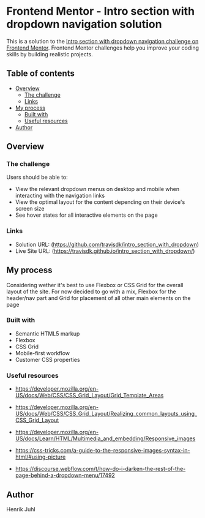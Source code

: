 # Frontend Mentor - Intro section with dropdown navigation solution

This is a solution to the [Intro section with dropdown navigation challenge on Frontend Mentor](https://www.frontendmentor.io/challenges/intro-section-with-dropdown-navigation-ryaPetHE5). Frontend Mentor challenges help you improve your coding skills by building realistic projects.

## Table of contents

- [Overview](#overview)
  - [The challenge](#the-challenge)
  - [Links](#links)
- [My process](#my-process)
  - [Built with](#built-with)
  - [Useful resources](#useful-resources)
- [Author](#author)

## Overview

### The challenge

Users should be able to:

- View the relevant dropdown menus on desktop and mobile when interacting with the navigation links
- View the optimal layout for the content depending on their device's screen size
- See hover states for all interactive elements on the page

### Links

- Solution URL: (https://github.com/travisdk/intro_section_with_dropdown)
- Live Site URL: (https://travisdk.github.io/intro_section_with_dropdown/)

## My process

Considering wether it's best to use Flexbox or CSS Grid for the overall layout of the site.
For now decided to go with a mix, Flexbox for the header/nav part and
Grid for placement of all other main elements on the page

### Built with

- Semantic HTML5 markup
- Flexbox
- CSS Grid
- Mobile-first workflow
- Customer CSS properties

### Useful resources

- https://developer.mozilla.org/en-US/docs/Web/CSS/CSS_Grid_Layout/Grid_Template_Areas
- https://developer.mozilla.org/en-US/docs/Web/CSS/CSS_Grid_Layout/Realizing_common_layouts_using_CSS_Grid_Layout

- https://developer.mozilla.org/en-US/docs/Learn/HTML/Multimedia_and_embedding/Responsive_images
- https://css-tricks.com/a-guide-to-the-responsive-images-syntax-in-html/#using-picture
- https://discourse.webflow.com/t/how-do-i-darken-the-rest-of-the-page-behind-a-dropdown-menu/17492

## Author

Henrik Juhl
